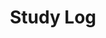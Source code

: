 ---
layout: list
title:  Study Log
slug:   studylog
description: All web based projects i have done so far
---